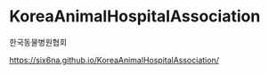 # KoreaAnimalHospitalAssociation
한국동물병원협회

https://six6na.github.io/KoreaAnimalHospitalAssociation/
